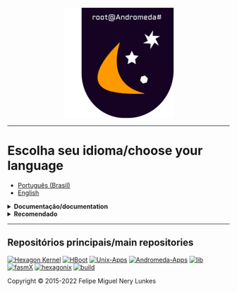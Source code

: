 
<!-- Vamos adicionar o logotipo do sistema -->

<p align="center">
<img src="https://github.com/hexagonix/Doc/blob/main/Img/Hexagonix.png" width="250" height="250">
</p>

<hr>

# Escolha seu idioma/choose your language

* [Português (Brasil)](README.pt.md)
* [English](README.en.md) 

<details title="Documentação/documentation" align='left'>
<br>
<summary align='left'><strong>Documentação/documentation</strong></summary>

* [Clique aqui para ir à documentação do Hexagonix (em construção)](https://github.com/hexagonix/Doc)
* [Click here to go to the Hexagonix documentation (under construction)](https://github.com/hexagonix/Doc)

</details>

<details title="Lançamentos/releases" align='left'>
<br>
<summary align='left'><strong>Recomendado</strong></summary>

* [Português (Brasil)](REL.pt.md)
* [English (under construction)](REL.en.md) 

</details>

<hr>

## Repositórios principais/main repositories

[![Hexagon Kernel](https://github-readme-stats.vercel.app/api/pin/?username=Hexagonix&repo=Hexagon&theme=dark)](https://github.com/hexagonix/Hexagon)
[![HBoot](https://github-readme-stats.vercel.app/api/pin/?username=Hexagonix&repo=HBoot&theme=dark)](https://github.com/hexagonix/Hboot)
[![Unix-Apps](https://github-readme-stats.vercel.app/api/pin/?username=Hexagonix&repo=unix-apps&theme=dark)](https://github.com/hexagonix/unix-apps)
[![Andromeda-Apps](https://github-readme-stats.vercel.app/api/pin/?username=Hexagonix&repo=andromeda-apps&theme=dark)](https://github.com/hexagonix/andromeda-apps)
[![lib](https://github-readme-stats.vercel.app/api/pin/?username=Hexagonix&repo=lib&theme=dark)](https://github.com/hexagonix/lib)
[![fasmX](https://github-readme-stats.vercel.app/api/pin/?username=Hexagonix&repo=fasmx&theme=dark)](https://github.com/hexagonix/fasmx)
[![hexagonix](https://github-readme-stats.vercel.app/api/pin/?username=Hexagonix&repo=hexagonix&theme=dark)](https://github.com/hexagonix/hexagonix)
[![build](https://github-readme-stats.vercel.app/api/pin/?username=Hexagonix&repo=build&theme=dark)](https://github.com/hexagonix/build)

<!-- Versão do arquivo: 2.2 -->

Copyright © 2015-2022 Felipe Miguel Nery Lunkes
